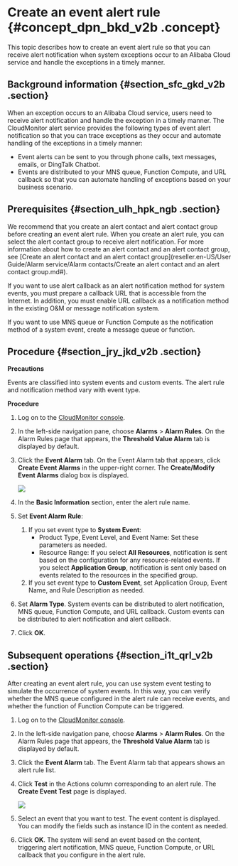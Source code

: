 # Create an event alert rule {#concept_dpn_bkd_v2b .concept}

This topic describes how to create an event alert rule so that you can receive alert notification when system exceptions occur to an Alibaba Cloud service and handle the exceptions in a timely manner.

## Background information {#section_sfc_gkd_v2b .section}

When an exception occurs to an Alibaba Cloud service, users need to receive alert notification and handle the exception in a timely manner. The CloudMonitor alert service provides the following types of event alert notification so that you can trace exceptions as they occur and automate handling of the exceptions in a timely manner:

-   Event alerts can be sent to you through phone calls, text messages, emails, or DingTalk Chatbot.
-   Events are distributed to your MNS queue, Function Compute, and URL callback so that you can automate handling of exceptions based on your business scenario.

## Prerequisites {#section_ulh_hpk_ngb .section}

We recommend that you create an alert contact and alert contact group before creating an event alert rule. When you create an alert rule, you can select the alert contact group to receive alert notification. For more information about how to create an alert contact and an alert contact group, see [Create an alert contact and an alert contact group](reseller.en-US/User Guide/Alarm service/Alarm contacts/Create an alert contact and an alert contact group.md#).

If you want to use alert callback as an alert notification method for system events, you must prepare a callback URL that is accessible from the Internet. In addition, you must enable URL callback as a notification method in the existing O&M or message notification system.

If you want to use MNS queue or Function Compute as the notification method of a system event, create a message queue or function.

## Procedure {#section_jry_jkd_v2b .section}

 **Precautions** 

Events are classified into system events and custom events. The alert rule and notification method vary with event type.

 **Procedure** 

1.  Log on to the [CloudMonitor console](https://partners-intl.console.aliyun.com/#/cms).
2.  In the left-side navigation pane, choose **Alarms** \> **Alarm Rules**. On the Alarm Rules page that appears, the **Threshold Value Alarm** tab is displayed by default.
3.  Click the **Event Alarm** tab. On the Event Alarm tab that appears, click **Create Event Alarms** in the upper-right corner. The **Create/Modify Event Alarms** dialog box is displayed.

    ![](http://static-aliyun-doc.oss-cn-hangzhou.aliyuncs.com/assets/img/115255/155659494037773_en-US.png)

4.  In the **Basic Information** section, enter the alert rule name.
5.  Set **Event Alarm Rule**:
    1.  If you set event type to **System Event**:
        -   Product Type, Event Level, and Event Name: Set these parameters as needed.
        -   Resource Range: If you select **All Resources**, notification is sent based on the configuration for any resource-related events. If you select **Application Group**, notification is sent only based on events related to the resources in the specified group.
    2.  If you set event type to **Custom Event**, set Application Group, Event Name, and Rule Description as needed.
6.  Set **Alarm Type**. System events can be distributed to alert notification, MNS queue, Function Compute, and URL callback. Custom events can be distributed to alert notification and alert callback.
7.  Click **OK**.

## Subsequent operations {#section_i1t_qrl_v2b .section}

After creating an event alert rule, you can use system event testing to simulate the occurrence of system events. In this way, you can verify whether the MNS queue configured in the alert rule can receive events, and whether the function of Function Compute can be triggered.

1.  Log on to the [CloudMonitor console](https://partners-intl.console.aliyun.com/#/cms).
2.  In the left-side navigation pane, choose **Alarms** \> **Alarm Rules**. On the Alarm Rules page that appears, the **Threshold Value Alarm** tab is displayed by default.
3.  Click the **Event Alarm** tab. The Event Alarm tab that appears shows an alert rule list.
4.  Click **Test** in the Actions column corresponding to an alert rule. The **Create Event Test** page is displayed.

    ![](http://static-aliyun-doc.oss-cn-hangzhou.aliyuncs.com/assets/img/115255/155659494037781_en-US.png)

5.  Select an event that you want to test. The event content is displayed. You can modify the fields such as instance ID in the content as needed.
6.  Click **OK**. The system will send an event based on the content, triggering alert notification, MNS queue, Function Compute, or URL callback that you configure in the alert rule.

